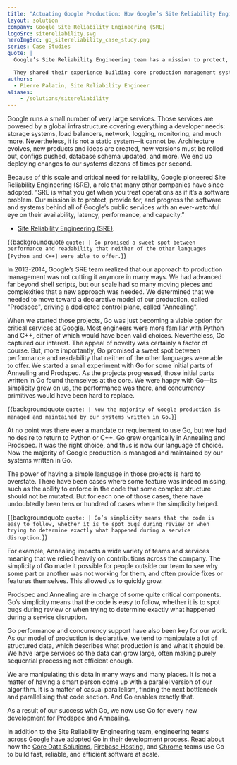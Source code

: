 ```yaml
---
title: "Actuating Google Production: How Google’s Site Reliability Engineering Team Uses Go"
layout: solution
company: Google Site Reliability Engineering (SRE)
logoSrc: sitereliability.svg
heroImgSrc: go_sitereliability_case_study.png
series: Case Studies
quote: |
  Google’s Site Reliability Engineering team has a mission to protect, provide for, and progress the software and systems behind all of Google’s public services — Google Search, Ads, Gmail, Android, YouTube, and App Engine, to name just a few — with an ever-watchful eye on their availability, latency, performance, and capacity.

  They shared their experience building core production management systems with Go, coming from experience with Python and C++.
authors:
  - Pierre Palatin, Site Reliability Engineer
aliases:
    - /solutions/sitereliability
---
```


Google runs a small number of very large services. Those services are powered
by a global infrastructure covering everything a developer needs: storage
systems, load balancers, network, logging, monitoring, and much more.
Nevertheless, it is not a static system—it cannot be. Architecture evolves,
new products and ideas are created, new versions must be rolled out, configs
pushed, database schema updated, and more. We end up deploying changes to our
systems dozens of times per second.

Because of this scale and critical need for reliability, Google pioneered Site
Reliability Engineering (SRE), a role that many other companies have since adopted.
“SRE is what you get when you treat operations as if it’s a software problem.
Our mission is to protect, provide for, and progress the software and systems
behind all of Google’s public services with an ever-watchful eye on their
availability, latency, performance, and capacity.”
- [Site Reliability Engineering (SRE)](https://sre.google/).

{{backgroundquote `
  quote: |
    Go promised a sweet spot between performance and readability that neither of
    the other languages [Python and C++] were able to offer.
`}}

In 2013-2014, Google’s SRE team realized that our approach to production
management was not cutting it anymore in many ways. We had advanced far beyond
shell scripts, but our scale had so many moving pieces and complexities that a
new approach was needed. We determined that we needed to move toward a
declarative model of our production, called "Prodspec", driving a dedicated
control plane, called "Annealing".

When we started those projects, Go was just becoming a viable option for
critical services at Google. Most engineers were more familiar with Python
and C++, either of which would have been valid choices. Nevertheless, Go
captured our interest. The appeal of novelty was certainly a factor of
course. But, more importantly, Go promised a sweet spot between performance
and readability that neither of the other languages were able to offer. We
started a small experiment with Go for some initial parts of Annealing and
Prodspec. As the projects progressed, those initial parts written in Go found
themselves at the core. We were happy with Go—its simplicity grew on us, the
performance was there, and concurrency primitives would have been hard to
replace.

{{backgroundquote `
  quote: |
    Now the majority of Google production is managed and maintained by our systems
    written in Go.
`}}

At no point was there ever a mandate or requirement to use Go, but we had no
desire to return to Python or C++. Go grew organically in Annealing and
Prodspec. It was the right choice, and thus is now our language of choice.
Now the majority of Google production is managed and maintained by our systems
written in Go.

The power of having a simple language in those projects is hard to overstate.
There have been cases where some feature was indeed missing, such as the
ability to enforce in the code that some complex structure should not be
mutated. But for each one of those cases, there have undoubtedly been tens or
hundred of cases where the simplicity helped.

{{backgroundquote `
  quote: |
    Go’s simplicity means that the code is easy to follow, whether it is to spot
    bugs during review or when trying to determine exactly what happened during a
    service disruption.
`}}

For example, Annealing impacts a wide variety of teams and services meaning
that we relied heavily on contributions across the company. The simplicity of
Go made it possible for people outside our team to see why some part or another
was not working for them, and often provide fixes or features themselves. This
allowed us to quickly grow.

Prodspec and Annealing are in charge of some quite critical components. Go’s
simplicity means that the code is easy to follow, whether it is to spot bugs
during review or when trying to determine exactly what happened during a
service disruption.

Go performance and concurrency support have also been key for our work. As our
model of production is declarative, we tend to manipulate a lot of structured
data, which describes what production is and what it should be. We have large
services so the data can grow large, often making purely sequential processing
not efficient enough.

We are manipulating this data in many ways and many places. It is not a matter
of having a smart person come up with a parallel version of our algorithm. It
is a matter of casual parallelism, finding the next bottleneck and
parallelising that code section. And Go enables exactly that.

As a result of our success with Go, we now use Go for every new development for
Prodspec and Annealing.

In addition to the Site Reliability Engineering team, engineering teams across
Google have adopted Go in their development process. Read about how the
[Core Data Solutions](/solutions/google/coredata/),
[Firebase Hosting](/solutions/google/firebase/), and
[Chrome](/solutions/google/chrome/) teams use Go to build fast, reliable,
and efficient software at scale.